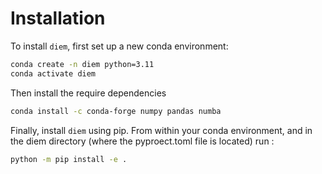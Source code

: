 # Installation

To install `diem`, first set up a new conda environment:

```sh
conda create -n diem python=3.11
conda activate diem
```

Then install the require dependencies
```sh
conda install -c conda-forge numpy pandas numba
```

Finally, install `diem` using pip. From within your conda environment, and in the diem directory (where the pyproect.toml file is located) run :

```sh
python -m pip install -e .
```

